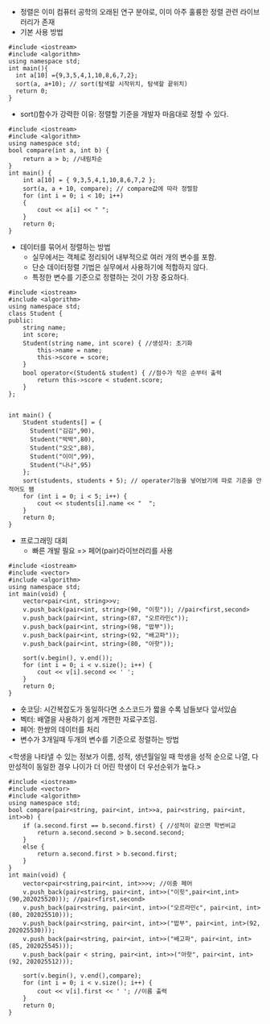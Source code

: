 - 정렬은 이미 컴퓨터 공학의 오래된 연구 분야로, 이미 아주 훌륭한 정렬 관련 라이브러리가 존재
- 기본 사용 방법
```
#include <iostream>
#include <algorithm>
using namespace std;
int main(){
  int a[10] ={9,3,5,4,1,10,8,6,7,2};
  sort(a, a+10); // sort(탐색할 시작위치, 탐색할 끝위치)
  return 0;
}
```
- sort()함수가 강력한 이유: 정렬할 기준을 개발자 마음대로 정할 수 있다.
```
#include <iostream>
#include <algorithm>
using namespace std;
bool compare(int a, int b) {
	return a > b; //내림차순
}
int main() {
	int a[10] = { 9,3,5,4,1,10,8,6,7,2 };
	sort(a, a + 10, compare); // compare값에 따라 정렬함 
	for (int i = 0; i < 10; i++)
	{
		cout << a[i] << " ";
	}
	return 0;
}
```
- 데이터를 묶어서 정렬하는 방법
  - 실무에서는 객체로 정리되어 내부적으로 여러 개의 변수를 포함.
  - 단순 데이터정렬 기법은 실무에서 사용하기에 적합하지 않다.
  - 특정한 변수를 기준으로 정렬하는 것이 가장 중요하다.
```
#include <iostream>
#include <algorithm>
using namespace std;
class Student {
public:
    string name;
    int score;
    Student(string name, int score) { //생성자: 초기화
        this->name = name;
        this->score = score;
    }
    bool operator<(Student& student) { //점수가 작은 순부터 출력
        return this->score < student.score;
    }
};


int main() {
    Student students[] = {
      Student("김김",90),
      Student("박박",80),
      Student("오오",88),
      Student("이이",99),
      Student("나나",95)
    };
    sort(students, students + 5); // operater기능을 넣어놨기에 따로 기준을 안 적어도 됌
    for (int i = 0; i < 5; i++) {
        cout << students[i].name << "  ";
    }
    return 0;
}
```
- 프로그래밍 대회
  - 빠른 개발 필요 => 페어(pair)라이브러리를 사용
```
#include <iostream>
#include <vector>
#include <algorithm>
using namespace std;
int main(void) {
	vector<pair<int, string>>v;
	v.push_back(pair<int, string>(90, "이힛")); //pair<first,second>
	v.push_back(pair<int, string>(87, "오르라민c"));
	v.push_back(pair<int, string>(98, "밥부"));
	v.push_back(pair<int, string>(92, "배고파"));
	v.push_back(pair<int, string>(80, "아핫"));
	
	sort(v.begin(), v.end());
	for (int i = 0; i < v.size(); i++) {
		cout << v[i].second << ' ';
	}
	return 0;
}
```
  - 숏코딩: 시간복잡도가 동일하다면 소스코드가 짧을 수록 남들보다 앞서있슴
  - 벡터: 배열을 사용하기 쉽게 개편한 자료구조임.
  - 페어: 한쌍의 데이터를 처리
  - 변수가 3개일때 두개의 변수를 기준으로 정렬하는 방법

<학생을 나타낼 수 있는 정보가 이름, 성적, 생년월일일 때 학생을 성적 순으로 나열, 다만성적이 동일한 경우 나이가 더 어린 학생이 더 우선순위가 높다.>
```
#include <iostream>
#include <vector>
#include <algorithm>
using namespace std;
bool compare(pair<string, pair<int, int>>a, pair<string, pair<int, int>>b) {
	if (a.second.first == b.second.first) { //성적이 같으면 학번비교
		return a.second.second > b.second.second;
	}
	else {
		return a.second.first > b.second.first;
	}
}
int main(void) {
	vector<pair<string,pair<int, int>>>v; //이중 페어
	v.push_back(pair<string, pair<int, int>>("이힛",pair<int,int>(90,202025520))); //pair<first,second>
	v.push_back(pair<string, pair<int, int>>("오르라민c", pair<int, int>(80, 202025510)));
	v.push_back(pair<string, pair<int, int>>("밥부", pair<int, int>(92, 202025530)));
	v.push_back(pair<string, pair<int, int>>("배고파", pair<int, int>(85, 202025545)));
	v.push_back(pair < string, pair<int, int>>("아핫", pair<int, int>(92, 202025512)));

	sort(v.begin(), v.end(),compare);
	for (int i = 0; i < v.size(); i++) {
		cout << v[i].first << ' '; //이름 출력
	}
	return 0;
}
```

